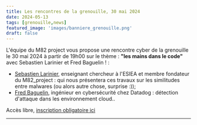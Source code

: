```yaml
---
title: Les rencontres de la grenouille, 30 mai 2024
date: 2024-05-13
tags: [grenouille,news]
featured_image: 'images/banniere_grenouille.png'
draft: false
---
```


L'équipe du M82 project vous propose une rencontre cyber de la grenouille le 30 mai 2024 à partir de 19h00 sur le thème : **"les mains dans le code"** avec Sebastien Larinier et Fred Baguelin ! :
* [Sebastien Larinier](https://www.linkedin.com/in/sebastien-larinier-b3b21557/), enseignant chercheur à l'ESIEA et membre fondateur du M82_project : qui nous présentera ces travaux sur les similitudes entre malwares (ou alors autre chose, surprise :));
* [Fred Baguelin](https://www.linkedin.com/in/fbaguelin/), ingénieur en cybersécurité chez Datadog : détection d'attaque dans les environnement cloud..

Accès libre, [inscription obligatoire ici](https://www.helloasso.com/associations/m82-project/evenements/les-rencontres-de-la-grenouille-0424-2)

---
